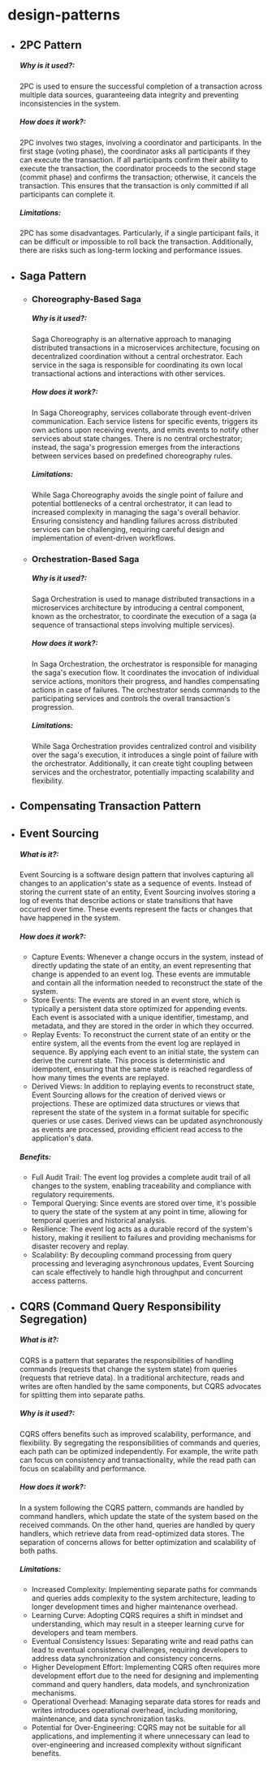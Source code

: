 # design-patterns

* ## 2PC Pattern
  ##### Why is it used?:
  2PC is used to ensure the successful completion of a transaction across multiple data sources, guaranteeing data integrity and preventing inconsistencies in the system.
  ##### How does it work?:
  2PC involves two stages, involving a coordinator and participants.
  In the first stage (voting phase), the coordinator asks all participants if they can execute the transaction.
  If all participants confirm their ability to execute the transaction, the coordinator proceeds to the second stage (commit phase) and confirms the transaction;
   otherwise, it cancels the transaction. This ensures that the transaction is only committed if all participants can complete it.
  ##### Limitations:
  2PC has some disadvantages. Particularly, if a single participant fails, it can be difficult or impossible to roll back the transaction. Additionally, there are risks such as long-term locking and performance issues.
* ## Saga Pattern
    * ### Choreography-Based Saga
      ##### Why is it used?:
      Saga Choreography is an alternative approach to managing distributed transactions in a microservices architecture, focusing on decentralized coordination without a central orchestrator. Each service in the saga is responsible for coordinating its own local transactional actions and interactions with other services.
      ##### How does it work?:
       In Saga Choreography, services collaborate through event-driven communication. Each service listens for specific events, triggers its own actions upon receiving events, and emits events to notify other services about state changes. There is no central orchestrator; instead, the saga's progression emerges from the interactions between services based on predefined choreography rules.
       ##### Limitations:
       While Saga Choreography avoids the single point of failure and potential bottlenecks of a central orchestrator, it can lead to increased complexity in managing the saga's overall behavior. Ensuring consistency and handling failures across distributed services can be challenging, requiring careful design and implementation of event-driven workflows.
    * ### Orchestration-Based Saga
      ##### Why is it used?:
      Saga Orchestration is used to manage distributed transactions in a microservices architecture by introducing a central component, known as the orchestrator, to coordinate the execution of a saga (a sequence of transactional steps involving multiple services).
      ##### How does it work?:
      In Saga Orchestration, the orchestrator is responsible for managing the saga's execution flow. It coordinates the invocation of individual service actions, monitors their progress, and handles compensating actions in case of failures. The orchestrator sends commands to the participating services and controls the overall transaction's progression.
      ##### Limitations:
      While Saga Orchestration provides centralized control and visibility over the saga's execution, it introduces a single point of failure with the orchestrator. Additionally, it can create tight coupling between services and the orchestrator, potentially impacting scalability and flexibility.

 * ## Compensating Transaction Pattern
 * ## Event Sourcing
   ##### What is it?:
   Event Sourcing is a software design pattern that involves capturing all changes to an application's state as a sequence of events. Instead of storing the current state of an entity, Event Sourcing involves storing a log of events that describe actions or state transitions that have occurred over time. These events represent the facts or changes that have happened in the system.
   ##### How does it work?:
   * Capture Events: Whenever a change occurs in the system, instead of directly updating the state of an entity, an event representing that change is appended to an event log. These events are immutable and contain all the information needed to reconstruct the state of the system.
   * Store Events: The events are stored in an event store, which is typically a persistent data store optimized for appending events. Each event is associated with a unique identifier, timestamp, and metadata, and they are stored in the order in which they occurred.
   * Replay Events: To reconstruct the current state of an entity or the entire system, all the events from the event log are replayed in sequence. By applying each event to an initial state, the system can derive the current state. This process is deterministic and idempotent, ensuring that the same state is reached regardless of how many times the events are replayed.
   * Derived Views: In addition to replaying events to reconstruct state, Event Sourcing allows for the creation of derived views or projections. These are optimized data structures or views that represent the state of the system in a format suitable for specific queries or use cases. Derived views can be updated asynchronously as events are processed, providing efficient read access to the application's data.
   ##### Benefits:
   * Full Audit Trail: The event log provides a complete audit trail of all changes to the system, enabling traceability and compliance with regulatory requirements.
   * Temporal Querying: Since events are stored over time, it's possible to query the state of the system at any point in time, allowing for temporal queries and historical analysis.
   * Resilience: The event log acts as a durable record of the system's history, making it resilient to failures and providing mechanisms for disaster recovery and replay.
   * Scalability: By decoupling command processing from query processing and leveraging asynchronous updates, Event Sourcing can scale effectively to handle high throughput and concurrent access patterns.

 * ## CQRS (Command Query Responsibility Segregation)
   ##### What is it?:
   CQRS is a pattern that separates the responsibilities of handling commands (requests that change the system state) from queries (requests that retrieve data). In a traditional architecture, reads and writes are often handled by the same components, but CQRS advocates for splitting them into separate paths.
   ##### Why is it used?:
   CQRS offers benefits such as improved scalability, performance, and flexibility. By segregating the responsibilities of commands and queries, each path can be optimized independently. For example, the write path can focus on consistency and transactionality, while the read path can focus on scalability and performance.
   ##### How does it work?:
   In a system following the CQRS pattern, commands are handled by command handlers, which update the state of the system based on the received commands. On the other hand, queries are handled by query handlers, which retrieve data from read-optimized data stores. The separation of concerns allows for better optimization and scalability of both paths.
   ##### Limitations:
   * Increased Complexity: Implementing separate paths for commands and queries adds complexity to the system architecture, leading to longer development times and higher maintenance overhead.
   * Learning Curve: Adopting CQRS requires a shift in mindset and understanding, which may result in a steeper learning curve for developers and team members.
   * Eventual Consistency Issues: Separating write and read paths can lead to eventual consistency challenges, requiring developers to address data synchronization and consistency concerns.
   * Higher Development Effort: Implementing CQRS often requires more development effort due to the need for designing and implementing command and query handlers, data models, and synchronization mechanisms.
   * Operational Overhead: Managing separate data stores for reads and writes introduces operational overhead, including monitoring, maintenance, and data synchronization tasks.
   * Potential for Over-Engineering: CQRS may not be suitable for all applications, and implementing it where unnecessary can lead to over-engineering and increased complexity without significant benefits.
